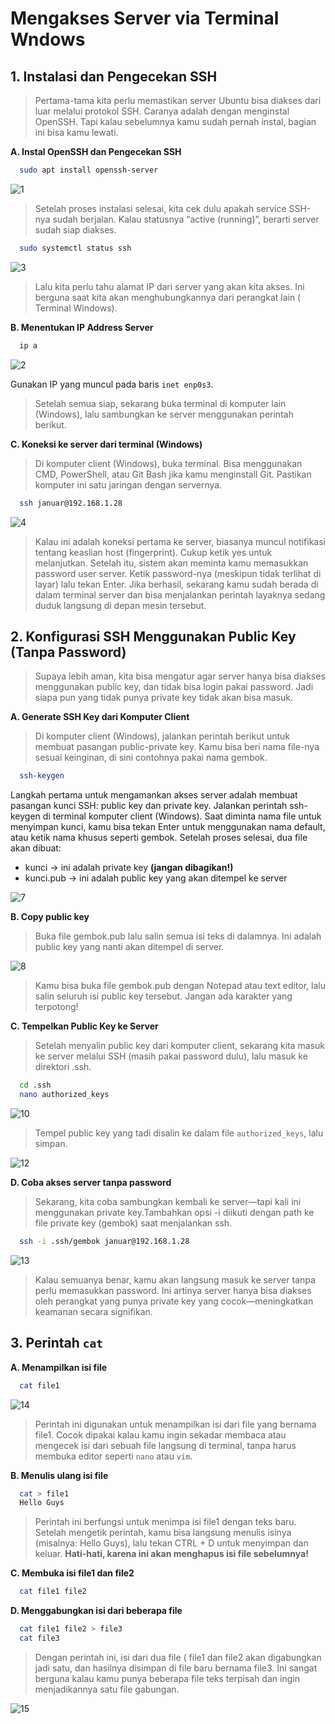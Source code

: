# Mengakses Server via Terminal Wndows
## 1. Instalasi dan Pengecekan SSH
> Pertama-tama kita perlu memastikan server Ubuntu bisa diakses dari luar melalui protokol SSH. Caranya adalah dengan menginstal OpenSSH. Tapi kalau sebelumnya kamu sudah pernah instal, bagian ini bisa kamu lewati.

**A. Instal OpenSSH dan Pengecekan SSH**
```bash
  sudo apt install openssh-server
```
![1](https://github.com/user-attachments/assets/9c9dc890-fc03-4191-ba83-caa23adab1e8)

> Setelah proses instalasi selesai, kita cek dulu apakah service SSH-nya sudah berjalan. Kalau statusnya “active (running)”, berarti server sudah siap diakses.

```bash
  sudo systemctl status ssh
```

![3](https://github.com/user-attachments/assets/f8161ede-9264-4408-bd4a-6cd331853ef0)

> Lalu kita perlu tahu alamat IP dari server yang akan kita akses. Ini berguna saat kita akan menghubungkannya dari perangkat lain ( Terminal Windows).

**B. Menentukan IP Address Server**
```bash
  ip a
```
![2](https://github.com/user-attachments/assets/bcfb9323-cc30-4ec9-84a6-639db1510164)

Gunakan IP yang muncul pada baris `inet enp0s3`.
> Setelah semua siap, sekarang buka terminal di komputer lain (Windows), lalu sambungkan ke server menggunakan perintah berikut.

**C. Koneksi ke server dari terminal (Windows)**
> Di komputer client (Windows), buka terminal. Bisa menggunakan CMD, PowerShell, atau Git Bash jika kamu menginstall Git. Pastikan komputer ini satu jaringan dengan servernya.
```bash
  ssh januar@192.168.1.28
```
![4](https://github.com/user-attachments/assets/8c4d157d-ff28-4c45-92f9-3d84fab47944)

> Kalau ini adalah koneksi pertama ke server, biasanya muncul notifikasi tentang keaslian host (fingerprint). Cukup ketik yes untuk melanjutkan.
Setelah itu, sistem akan meminta kamu memasukkan password user server. Ketik password-nya (meskipun tidak terlihat di layar) lalu tekan Enter.
Jika berhasil, sekarang kamu sudah berada di dalam terminal server dan bisa menjalankan perintah layaknya sedang duduk langsung di depan mesin tersebut.

## 2. Konfigurasi SSH Menggunakan Public Key (Tanpa Password)
> Supaya lebih aman, kita bisa mengatur agar server hanya bisa diakses menggunakan public key, dan tidak bisa login pakai password. Jadi siapa pun yang tidak punya private key tidak akan bisa masuk.

**A. Generate SSH Key dari Komputer Client**
> Di komputer client (Windows), jalankan perintah berikut untuk membuat pasangan public-private key. Kamu bisa beri nama file-nya sesuai keinginan, di sini contohnya pakai nama gembok.
```bash
  ssh-keygen
```
Langkah pertama untuk mengamankan akses server adalah membuat pasangan kunci SSH: public key dan private key.
Jalankan perintah ssh-keygen di terminal komputer client (Windows). Saat diminta nama file untuk menyimpan kunci, kamu bisa tekan Enter untuk menggunakan nama default, atau ketik nama khusus seperti gembok. Setelah proses selesai, dua file akan dibuat:
- kunci → ini adalah private key **(jangan dibagikan!)**
- kunci.pub → ini adalah public key yang akan ditempel ke server

![7](https://github.com/user-attachments/assets/771bf386-d38a-4d29-be1c-5b004cf7aab7)

**B. Copy public key**
> Buka file gembok.pub lalu salin semua isi teks di dalamnya. Ini adalah public key yang nanti akan ditempel di server.

![8](https://github.com/user-attachments/assets/37c5fcfb-6de0-40f7-8b8a-82e5dd50dc28)

> Kamu bisa buka file gembok.pub dengan Notepad atau text editor, lalu salin seluruh isi public key tersebut. Jangan ada karakter yang terpotong!

**C. Tempelkan Public Key ke Server**
> Setelah menyalin public key dari komputer client, sekarang kita masuk ke server melalui SSH (masih pakai password dulu), lalu masuk ke direktori .ssh.
```bash
  cd .ssh
  nano authorized_keys
```
![10](https://github.com/user-attachments/assets/2ded3381-9f0c-462c-a647-983d21689fe8)

> Tempel public key yang tadi disalin ke dalam file `authorized_keys`, lalu simpan.

![12](https://github.com/user-attachments/assets/7027ac90-b323-440b-a4d7-7fd721d22697)


**D. Coba akses server tanpa password**
> Sekarang, kita coba sambungkan kembali ke server—tapi kali ini menggunakan private key.Tambahkan opsi -i diikuti dengan path ke file private key (gembok) saat menjalankan ssh.
```bash
  ssh -i .ssh/gembok januar@192.168.1.28
```
![13](https://github.com/user-attachments/assets/cf8d3a90-a973-4d5e-96bc-deec636fdea3)

> Kalau semuanya benar, kamu akan langsung masuk ke server tanpa perlu memasukkan password. Ini artinya server hanya bisa diakses oleh perangkat yang punya private key yang cocok—meningkatkan keamanan secara signifikan.

## 3. Perintah `cat`

**A. Menampilkan isi file**
```bash
  cat file1
```
![14](https://github.com/user-attachments/assets/1b86bbd6-7dcb-40c9-bd46-140c538787d3)

> Perintah ini digunakan untuk menampilkan isi dari file yang bernama file1. Cocok dipakai kalau kamu ingin sekadar membaca atau mengecek isi dari sebuah file langsung di terminal, tanpa harus membuka editor seperti `nano` atau `vim`.

**B. Menulis ulang isi file**
```bash
  cat > file1
  Hello Guys
```
> Perintah ini berfungsi untuk menimpa isi file1 dengan teks baru. Setelah mengetik perintah, kamu bisa langsung menulis isinya (misalnya: Hello Guys), lalu tekan CTRL + D untuk menyimpan dan keluar. **Hati-hati, karena ini akan menghapus isi file sebelumnya!**

**C. Membuka isi file1 dan file2**
```bash
  cat file1 file2
```

**D. Menggabungkan isi dari beberapa file**
```bash
  cat file1 file2 > file3
  cat file3
```

> Dengan perintah ini, isi dari dua file ( file1 dan file2 akan digabungkan jadi satu, dan hasilnya disimpan di file baru bernama file3. Ini sangat berguna kalau kamu punya beberapa file teks terpisah dan ingin menjadikannya satu file gabungan.

![15](https://github.com/user-attachments/assets/3eb841bf-e13f-45e5-a6cf-9be4e389caac)
